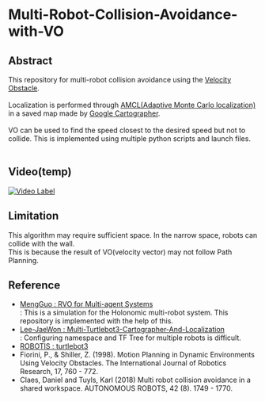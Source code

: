 # Multi-Robot-Collision-Avoidance-with-VO

## Abstract
This repository for multi-robot collision avoidance using the [Velocity Obstacle](https://en.wikipedia.org/wiki/Velocity_obstacle).<br><br>
Localization is performed through [AMCL(Adaptive Monte Carlo localization)](http://wiki.ros.org/amcl) in a saved map made by [Google Cartographer](https://google-cartographer.readthedocs.io/en/latest/).<br><br>
VO can be used to find the speed closest to the desired speed but not to collide. This is implemented using multiple python scripts and launch files.<br><br>

## Video(temp)
[![Video Label](https://img.youtube.com/vi/IEfeJPWc0WE/0.jpg)](https://youtu.be/IEfeJPWc0WE)

## Limitation
This algorithm may require sufficient space. In the narrow space, robots can collide with the wall.<br>
This is because the result of VO(velocity vector) may not follow Path Planning.

## Reference
* [MengGuo : RVO for Multi-agent Systems](https://github.com/MengGuo/RVO_Py_MAS)<br>
: This is a simulation for the Holonomic multi-robot system. This repository is implemented with the help of this.
* [Lee-JaeWon : Multi-Turtlebot3-Cartographer-And-Localization](https://github.com/Lee-JaeWon/Multi-Turtlebot3-Cartographer-And-Localization)<br>
: Configuring namespace and TF Tree for multiple robots is difficult.
* [ROBOTIS : turtlebot3](https://github.com/ROBOTIS-GIT/turtlebot3)<br>
* Fiorini, P., & Shiller, Z. (1998). Motion Planning in Dynamic Environments Using Velocity Obstacles. The International Journal of Robotics Research, 17, 760 - 772.<br>
* Claes, Daniel and Tuyls, Karl (2018) Multi robot collision avoidance in a shared workspace. AUTONOMOUS ROBOTS, 42 (8). 1749 - 1770.
